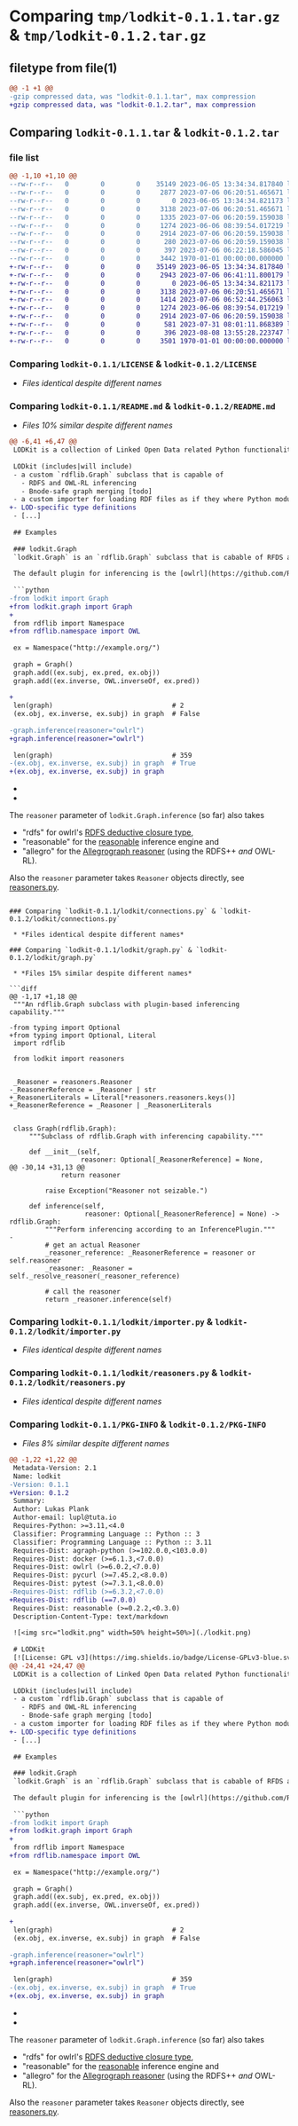 # Comparing `tmp/lodkit-0.1.1.tar.gz` & `tmp/lodkit-0.1.2.tar.gz`

## filetype from file(1)

```diff
@@ -1 +1 @@
-gzip compressed data, was "lodkit-0.1.1.tar", max compression
+gzip compressed data, was "lodkit-0.1.2.tar", max compression
```

## Comparing `lodkit-0.1.1.tar` & `lodkit-0.1.2.tar`

### file list

```diff
@@ -1,10 +1,10 @@
--rw-r--r--   0        0        0    35149 2023-06-05 13:34:34.817840 lodkit-0.1.1/LICENSE
--rw-r--r--   0        0        0     2877 2023-07-06 06:20:51.465671 lodkit-0.1.1/README.md
--rw-r--r--   0        0        0        0 2023-06-05 13:34:34.821173 lodkit-0.1.1/lodkit/__init__.py
--rw-r--r--   0        0        0     3138 2023-07-06 06:20:51.465671 lodkit-0.1.1/lodkit/connections.py
--rw-r--r--   0        0        0     1335 2023-07-06 06:20:59.159038 lodkit-0.1.1/lodkit/graph.py
--rw-r--r--   0        0        0     1274 2023-06-06 08:39:54.017219 lodkit-0.1.1/lodkit/importer.py
--rw-r--r--   0        0        0     2914 2023-07-06 06:20:59.159038 lodkit-0.1.1/lodkit/reasoners.py
--rw-r--r--   0        0        0      280 2023-07-06 06:20:59.159038 lodkit-0.1.1/lodkit/types.py
--rw-r--r--   0        0        0      397 2023-07-06 06:22:18.586045 lodkit-0.1.1/pyproject.toml
--rw-r--r--   0        0        0     3442 1970-01-01 00:00:00.000000 lodkit-0.1.1/PKG-INFO
+-rw-r--r--   0        0        0    35149 2023-06-05 13:34:34.817840 lodkit-0.1.2/LICENSE
+-rw-r--r--   0        0        0     2943 2023-07-06 06:41:11.800179 lodkit-0.1.2/README.md
+-rw-r--r--   0        0        0        0 2023-06-05 13:34:34.821173 lodkit-0.1.2/lodkit/__init__.py
+-rw-r--r--   0        0        0     3138 2023-07-06 06:20:51.465671 lodkit-0.1.2/lodkit/connections.py
+-rw-r--r--   0        0        0     1414 2023-07-06 06:52:44.256063 lodkit-0.1.2/lodkit/graph.py
+-rw-r--r--   0        0        0     1274 2023-06-06 08:39:54.017219 lodkit-0.1.2/lodkit/importer.py
+-rw-r--r--   0        0        0     2914 2023-07-06 06:20:59.159038 lodkit-0.1.2/lodkit/reasoners.py
+-rw-r--r--   0        0        0      581 2023-07-31 08:01:11.868389 lodkit-0.1.2/lodkit/types.py
+-rw-r--r--   0        0        0      396 2023-08-08 13:55:28.223747 lodkit-0.1.2/pyproject.toml
+-rw-r--r--   0        0        0     3501 1970-01-01 00:00:00.000000 lodkit-0.1.2/PKG-INFO
```

### Comparing `lodkit-0.1.1/LICENSE` & `lodkit-0.1.2/LICENSE`

 * *Files identical despite different names*

### Comparing `lodkit-0.1.1/README.md` & `lodkit-0.1.2/README.md`

 * *Files 10% similar despite different names*

```diff
@@ -6,41 +6,47 @@
 LODKit is a collection of Linked Open Data related Python functionalities. 
 
 LODkit (includes|will include)
 - a custom `rdflib.Graph` subclass that is capable of 
   - RDFS and OWL-RL inferencing 
   - Bnode-safe graph merging [todo]
 - a custom importer for loading RDF files as if they where Python modules
+- LOD-specific type definitions
 - [...]
 
 ## Examples
 
 ### lodkit.Graph
 `lodkit.Graph` is an `rdflib.Graph` subclass that is cabable of RFDS and OWL-RL inferencing.
 
 The default plugin for inferencing is the [owlrl](https://github.com/RDFLib/OWL-RL/) native Python inferencing engine. The deductive closure type used for `lodkit.Graph` is [RDFS_OWLRL_Semantics](https://owl-rl.readthedocs.io/en/latest/CombinedClosure.html) which allows for RDFS *and* OWL-RL reasoning.
 
 ```python
-from lodkit import Graph
+from lodkit.graph import Graph
+
 from rdflib import Namespace
+from rdflib.namespace import OWL
 
 ex = Namespace("http://example.org/")
 
 graph = Graph()
 graph.add((ex.subj, ex.pred, ex.obj))
 graph.add((ex.inverse, OWL.inverseOf, ex.pred))
 
+
 len(graph)                              # 2
 (ex.obj, ex.inverse, ex.subj) in graph  # False
 
-graph.inference(reasoner="owlrl") 
+graph.inference(reasoner="owlrl")
 
 len(graph)                              # 359
-(ex.obj, ex.inverse, ex.subj) in graph  # True
+(ex.obj, ex.inverse, ex.subj) in graph
 ```
+
+
 The `reasoner` parameter of `lodkit.Graph.inference` (so far) also takes 
 - "rdfs" for owlrl's [RDFS deductive closure type](https://owl-rl.readthedocs.io/en/latest/RDFSClosure.html#owlrl.RDFSClosure.RDFS_Semantics), 
 - "reasonable" for the [reasonable](https://github.com/gtfierro/reasonable) inference engine and 
 - "allegro" for the [Allegrograph reasoner](https://franz.com/agraph/support/documentation/current/materializer.html) (using the RDFS++ *and* OWL-RL). 
 
 Also the `reasoner` parameter takes `Reasoner` objects directly, see [reasoners.py](https://github.com/lu-pl/lodkit/blob/main/lodkit/reasoners.py).
```

### Comparing `lodkit-0.1.1/lodkit/connections.py` & `lodkit-0.1.2/lodkit/connections.py`

 * *Files identical despite different names*

### Comparing `lodkit-0.1.1/lodkit/graph.py` & `lodkit-0.1.2/lodkit/graph.py`

 * *Files 15% similar despite different names*

```diff
@@ -1,17 +1,18 @@
 """An rdflib.Graph subclass with plugin-based inferencing capability."""
 
-from typing import Optional
+from typing import Optional, Literal
 import rdflib
 
 from lodkit import reasoners
 
 
 _Reasoner = reasoners.Reasoner
-_ReasonerReference = _Reasoner | str
+_ReasonerLiterals = Literal[*reasoners.reasoners.keys()]
+_ReasonerReference = _Reasoner | _ReasonerLiterals
 
 
 class Graph(rdflib.Graph):
     """Subclass of rdflib.Graph with inferencing capability."""
 
     def __init__(self,
                  reasoner: Optional[_ReasonerReference] = None,
@@ -30,14 +31,13 @@
             return reasoner
 
         raise Exception("Reasoner not seizable.")
 
     def inference(self,
                   reasoner: Optional[_ReasonerReference] = None) -> rdflib.Graph:
         """Perform inferencing according to an InferencePlugin."""
-
         # get an actual Reasoner
         _reasoner_reference: _ReasonerReference = reasoner or self.reasoner
         _reasoner: _Reasoner = self._resolve_reasoner(_reasoner_reference)
 
         # call the reasoner
         return _reasoner.inference(self)
```

### Comparing `lodkit-0.1.1/lodkit/importer.py` & `lodkit-0.1.2/lodkit/importer.py`

 * *Files identical despite different names*

### Comparing `lodkit-0.1.1/lodkit/reasoners.py` & `lodkit-0.1.2/lodkit/reasoners.py`

 * *Files identical despite different names*

### Comparing `lodkit-0.1.1/PKG-INFO` & `lodkit-0.1.2/PKG-INFO`

 * *Files 8% similar despite different names*

```diff
@@ -1,22 +1,22 @@
 Metadata-Version: 2.1
 Name: lodkit
-Version: 0.1.1
+Version: 0.1.2
 Summary: 
 Author: Lukas Plank
 Author-email: lupl@tuta.io
 Requires-Python: >=3.11,<4.0
 Classifier: Programming Language :: Python :: 3
 Classifier: Programming Language :: Python :: 3.11
 Requires-Dist: agraph-python (>=102.0.0,<103.0.0)
 Requires-Dist: docker (>=6.1.3,<7.0.0)
 Requires-Dist: owlrl (>=6.0.2,<7.0.0)
 Requires-Dist: pycurl (>=7.45.2,<8.0.0)
 Requires-Dist: pytest (>=7.3.1,<8.0.0)
-Requires-Dist: rdflib (>=6.3.2,<7.0.0)
+Requires-Dist: rdflib (==7.0.0)
 Requires-Dist: reasonable (>=0.2.2,<0.3.0)
 Description-Content-Type: text/markdown
 
 ![<img src="lodkit.png" width=50% height=50%>](./lodkit.png)
 
 # LODKit
 [![License: GPL v3](https://img.shields.io/badge/License-GPLv3-blue.svg)](https://www.gnu.org/licenses/gpl-3.0)
@@ -24,41 +24,47 @@
 LODKit is a collection of Linked Open Data related Python functionalities. 
 
 LODkit (includes|will include)
 - a custom `rdflib.Graph` subclass that is capable of 
   - RDFS and OWL-RL inferencing 
   - Bnode-safe graph merging [todo]
 - a custom importer for loading RDF files as if they where Python modules
+- LOD-specific type definitions
 - [...]
 
 ## Examples
 
 ### lodkit.Graph
 `lodkit.Graph` is an `rdflib.Graph` subclass that is cabable of RFDS and OWL-RL inferencing.
 
 The default plugin for inferencing is the [owlrl](https://github.com/RDFLib/OWL-RL/) native Python inferencing engine. The deductive closure type used for `lodkit.Graph` is [RDFS_OWLRL_Semantics](https://owl-rl.readthedocs.io/en/latest/CombinedClosure.html) which allows for RDFS *and* OWL-RL reasoning.
 
 ```python
-from lodkit import Graph
+from lodkit.graph import Graph
+
 from rdflib import Namespace
+from rdflib.namespace import OWL
 
 ex = Namespace("http://example.org/")
 
 graph = Graph()
 graph.add((ex.subj, ex.pred, ex.obj))
 graph.add((ex.inverse, OWL.inverseOf, ex.pred))
 
+
 len(graph)                              # 2
 (ex.obj, ex.inverse, ex.subj) in graph  # False
 
-graph.inference(reasoner="owlrl") 
+graph.inference(reasoner="owlrl")
 
 len(graph)                              # 359
-(ex.obj, ex.inverse, ex.subj) in graph  # True
+(ex.obj, ex.inverse, ex.subj) in graph
 ```
+
+
 The `reasoner` parameter of `lodkit.Graph.inference` (so far) also takes 
 - "rdfs" for owlrl's [RDFS deductive closure type](https://owl-rl.readthedocs.io/en/latest/RDFSClosure.html#owlrl.RDFSClosure.RDFS_Semantics), 
 - "reasonable" for the [reasonable](https://github.com/gtfierro/reasonable) inference engine and 
 - "allegro" for the [Allegrograph reasoner](https://franz.com/agraph/support/documentation/current/materializer.html) (using the RDFS++ *and* OWL-RL). 
 
 Also the `reasoner` parameter takes `Reasoner` objects directly, see [reasoners.py](https://github.com/lu-pl/lodkit/blob/main/lodkit/reasoners.py).
```

